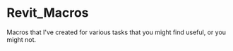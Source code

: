 # Revit_Macros
Macros that I've created for various tasks that you might find useful, or you might not.
